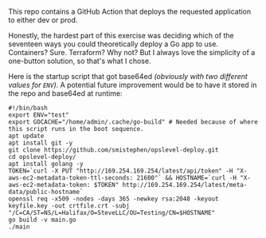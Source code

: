 This repo contains a GitHub Action that deploys the requested application to either dev or prod.

Honestly, the hardest part of this exercise was deciding which of the seventeen ways you could theoretically deploy a Go app to use. Containers? Sure. Terraform? Why not? But I always love the simplicity of a one-button solution, so that's what I chose.

Here is the startup script that got base64ed _(obviously with two different values for `ENV`)_. A potential future improvement would be to have it stored in the repo and base64ed at runtime:
```
#!/bin/bash
export ENV="test"
export GOCACHE="/home/admin/.cache/go-build" # Needed because of where this script runs in the boot sequence.
apt update
apt install git -y
git clone https://github.com/smistephen/opslevel-deploy.git
cd opslevel-deploy/
apt install golang -y
TOKEN=`curl -X PUT "http://169.254.169.254/latest/api/token" -H "X-aws-ec2-metadata-token-ttl-seconds: 21600"` && HOSTNAME=`curl -H "X-aws-ec2-metadata-token: $TOKEN" http://169.254.169.254/latest/meta-data/public-hostname`
openssl req -x509 -nodes -days 365 -newkey rsa:2048 -keyout keyfile.key -out crtfile.crt -subj "/C=CA/ST=NS/L=Halifax/O=SteveLLC/OU=Testing/CN=$HOSTNAME"
go build -v main.go
./main
```
